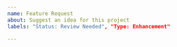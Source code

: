```yaml
---
name: Feature Request
about: Suggest an idea for this project
labels: "Status: Review Needed", "Type: Enhancement"

---
```

